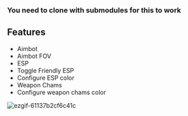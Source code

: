 ### You need to clone with submodules for this to work

## Features

* Aimbot
* Aimbot FOV
* ESP
* Toggle Friendly ESP
* Configure ESP color
* Weapon Chams
* Configure weapon chams color

![ezgif-61137b2cf6c41c](https://github.com/user-attachments/assets/996faf8f-c0c2-4085-acea-2eb411cf2d60)
